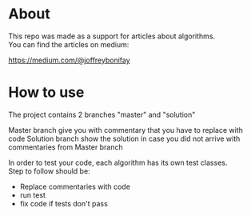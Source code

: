 # About

This repo was made as a support for articles about algorithms.   
You can find the articles on medium:    

https://medium.com/@joffreybonifay

# How to use

The project contains 2 branches "master" and "solution"

Master branch give you with commentary that you have to replace with code
Solution branch show the solution in case you did not arrive with commentaries from Master branch

In order to test your code, each algorithm has its own test classes.    
Step to follow should be:   
- Replace commentaries with code
- run test 
- fix code if tests don't pass






